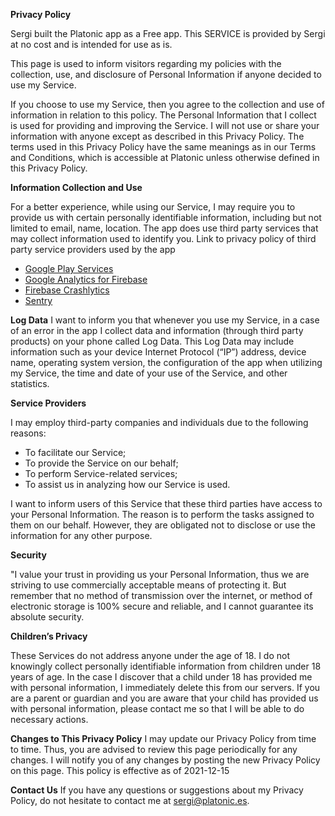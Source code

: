 **Privacy Policy**

Sergi built the Platonic app as a Free app. This SERVICE is provided by Sergi at no cost and is intended for use as is.
	
This page is used to inform visitors regarding my policies with the collection, use, and disclosure of Personal Information if anyone decided to use my Service.
        
If you choose to use my Service, then you agree to the collection and use of information in relation to this policy. The Personal Information that I collect is used for providing and improving the Service. I will not use or share your information with anyone except as described in this Privacy Policy.
The terms used in this Privacy Policy have the same meanings as in our Terms and Conditions, which is accessible at Platonic unless otherwise defined in this Privacy Policy.

**Information Collection and Use**

For a better experience, while using our Service, I may require you to provide us with certain personally identifiable information, including but not limited to email, name, location.
The app does use third party services that may collect information used to identify you.
Link to privacy policy of third party service providers used by the app
*   [Google Play Services](https://www.google.com/policies/privacy/)
*   [Google Analytics for Firebase](https://firebase.google.com/policies/analytics)
*   [Firebase Crashlytics](https://firebase.google.com/support/privacy/)
*   [Sentry](https://sentry.io/privacy/)

**Log Data**
I want to inform you that whenever you use my Service, in a case of an error in the app I collect data and information (through third party products) on your phone called Log Data. This Log Data may include information such as your device Internet Protocol (“IP”) address, device name, operating system version, the configuration of the app when utilizing my Service, the time and date of your use of the Service, and other statistics.

**Service Providers**

I may employ third-party companies and individuals due to the following reasons:
*   To facilitate our Service;
*   To provide the Service on our behalf;
*   To perform Service-related services;
*   To assist us in analyzing how our Service is used.

I want to inform users of this Service that these third parties have access to your Personal Information. The reason is to perform the tasks assigned to them on our behalf. However, they are obligated not to disclose or use the information for any other purpose.

**Security**

"I value your trust in providing us your Personal Information, thus we are striving to use commercially acceptable means of protecting it. But remember that no method of transmission over the internet, or method of electronic storage is 100% secure and reliable, and I cannot guarantee its absolute security.

**Children’s Privacy**

These Services do not address anyone under the age of 18. I do not knowingly collect personally identifiable information from children under 18 years of age. In the case I discover that a child under 18 has provided me with personal information, I immediately delete this from our servers. If you are a parent or guardian and you are aware that your child has provided us with personal information, please contact me so that I will be able to do necessary actions.

**Changes to This Privacy Policy**
I may update our Privacy Policy from time to time. Thus, you are advised to review this page periodically for any changes. I will notify you of any changes by posting the new Privacy Policy on this page.
This policy is effective as of 2021-12-15

**Contact Us**
If you have any questions or suggestions about my Privacy Policy, do not hesitate to contact me at sergi@platonic.es.
